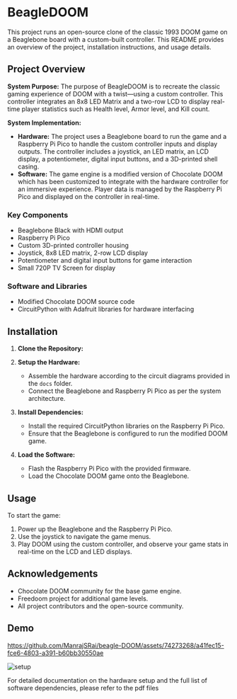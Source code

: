 
# BeagleDOOM

This project runs an open-source clone of the classic 1993 DOOM game on a Beaglebone board with a custom-built controller. This README provides an overview of the project, installation instructions, and usage details.

## Project Overview

**System Purpose:** The purpose of BeagleDOOM is to recreate the classic gaming experience of DOOM with a twist—using a custom controller. This controller integrates an 8x8 LED Matrix and a two-row LCD to display real-time player statistics such as Health level, Armor level, and Kill count.

**System Implementation:**
- **Hardware:** The project uses a Beaglebone board to run the game and a Raspberry Pi Pico to handle the custom controller inputs and display outputs. The controller includes a joystick, an LED matrix, an LCD display, a potentiometer, digital input buttons, and a 3D-printed shell casing.
- **Software:** The game engine is a modified version of Chocolate DOOM which has been customized to integrate with the hardware controller for an immersive experience. Player data is managed by the Raspberry Pi Pico and displayed on the controller in real-time.

### Key Components
- Beaglebone Black with HDMI output
- Raspberry Pi Pico
- Custom 3D-printed controller housing
- Joystick, 8x8 LED matrix, 2-row LCD display
- Potentiometer and digital input buttons for game interaction
- Small 720P TV Screen for display

### Software and Libraries
- Modified Chocolate DOOM source code
- CircuitPython with Adafruit libraries for hardware interfacing

## Installation

1. **Clone the Repository:**

2. **Setup the Hardware:**
   - Assemble the hardware according to the circuit diagrams provided in the `docs` folder.
   - Connect the Beaglebone and Raspberry Pi Pico as per the system architecture.

3. **Install Dependencies:**
   - Install the required CircuitPython libraries on the Raspberry Pi Pico.
   - Ensure that the Beaglebone is configured to run the modified DOOM game.

4. **Load the Software:**
   - Flash the Raspberry Pi Pico with the provided firmware.
   - Load the Chocolate DOOM game onto the Beaglebone.

## Usage

To start the game:
1. Power up the Beaglebone and the Raspberry Pi Pico.
2. Use the joystick to navigate the game menus.
3. Play DOOM using the custom controller, and observe your game stats in real-time on the LCD and LED displays.

## Acknowledgements

- Chocolate DOOM community for the base game engine.
- Freedoom project for additional game levels.
- All project contributors and the open-source community.

## Demo

https://github.com/ManrajSRai/beagle-DOOM/assets/74273268/a41fec15-fce6-4803-a391-b60bb30550ae

![setup](https://github.com/ManrajSRai/beagle-DOOM/assets/74273268/f284ec7b-15e2-4a73-aec9-ae5344781172)



For detailed documentation on the hardware setup and the full list of software dependencies, please refer to the pdf files

